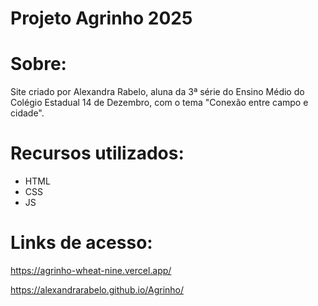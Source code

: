 # Projeto Agrinho 2025
# Sobre:
Site criado por Alexandra Rabelo, aluna da 3ª série do Ensino Médio do Colégio Estadual 14 de Dezembro, com o tema "Conexão entre campo e cidade".

# Recursos utilizados:
- HTML
- CSS
- JS

# Links de acesso:
https://agrinho-wheat-nine.vercel.app/

https://alexandrarabelo.github.io/Agrinho/


